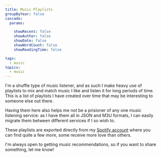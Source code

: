 ```yaml
---
title: Music Playlists
groupByYear: false
cascade:
  params:

    showRecent: false
    showAuthor: false
    showDate: false
    showWordCount: false
    showReadingTime: false

tags:
  - music
topics:
  - music
---
```


I'm a shuffle type of music listener, and as such I make heavy use of playlists
to mix and match music I like and listen it for long periods of time. This is a
list of playlists I have created over time that may be interesting to someone
else out there.

Having them here also helps me not be a prisioner of any one music listening
service: as I have them all in JSON and M3U formats, I can easily migrate them
between different services if I so wish to.

These playlists are exported directly from my [Spotify account](https://open.spotify.com/user/12132336829)
where you can find quite a few more, some receive more love than others.

I'm always open to getting music recommendations, so if you want to share something,
let me know!
